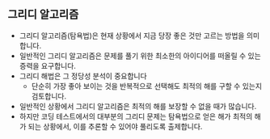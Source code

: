 ## 그리디 알고리즘
* 그리디 알고리즘(탐욕법)은 현재 상황에서 지금 당장 좋은 것만 고르는 방법을 의미합니다.
* 일반적인 그리디 알고리즘은 문제를 풀기 위한 최소한의 아이디어를 떠올릴 수 있는 증력을 요구합니다.
* 그리디 해법은 그 정당성 분석이 중요합니다
  * 단순히 가장 좋아 보이는 것을 반복적으로 선택해도 최적의 해를 구할 수 있는지 검토합니다.
* 일반적인 상황에서 그리디 알고리즘은 최적의 해를 보장할 수 없을 때가 많습니다.
* 하지만 코딩 테스트에서의 대부분의 그리디 문제는 탐욕법으로 얻은 해가 최적의 해가 되는 상황에서, 이를 추론할 수 있어야 풀리도록 출제합니다.

